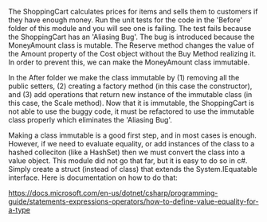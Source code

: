 ﻿The ShoppingCart calculates prices for items and sells them to customers if they have enough money. Run the unit tests for the code in the 
'Before' folder of this module and you will see one is failing. The test fails because the ShoppingCart has an
'Aliasing Bug'. The bug is introduced because the MoneyAmount class is mutable. The Reserve method changes the value of the Amount property
of the Cost object without the Buy Method realizing it. In order to prevent this, we can make the MoneyAmount class immutable.

In the After folder we make the class immutable by (1) removing all the public setters, (2) creating a factory method (in this case the constructor), and
(3) add operations that return new instance of the immutable class (in this case, the Scale method). Now that it is immutable, the ShoppingCart is not able to
use the buggy code, it must be refactored to use the immutable class properly which eliminates the 'Aliasing Bug'.

Making a class immutable is a good first step, and in most cases is enough. However, if we need to evaluate equality, or add instances 
of the class to a hashed colleciton (like a HashSet) then we must convert the class into a value object. This module did not go that far, but
it is easy to do so in c#. Simply create a struct (instead of class) that extends the System.IEquatable<T> interface. Here is documentation on how to do that:

https://docs.microsoft.com/en-us/dotnet/csharp/programming-guide/statements-expressions-operators/how-to-define-value-equality-for-a-type
